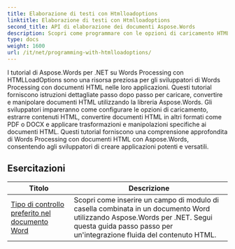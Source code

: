 ```yaml
---
title: Elaborazione di testi con Htmlloadoptions
linktitle: Elaborazione di testi con Htmlloadoptions
second_title: API di elaborazione dei documenti Aspose.Words
description: Scopri come programmare con le opzioni di caricamento HTML in Aspose.Words per .NET. I tutorial ti guidano attraverso le diverse funzionalità per caricare documenti HTML.
type: docs
weight: 1600
url: /it/net/programming-with-htmlloadoptions/
---
```

I tutorial di Aspose.Words per .NET su Words Processing con HTMLLoadOptions sono una risorsa preziosa per gli sviluppatori di Words Processing con documenti HTML nelle loro applicazioni. Questi tutorial forniscono istruzioni dettagliate passo dopo passo per caricare, convertire e manipolare documenti HTML utilizzando la libreria Aspose.Words. Gli sviluppatori impareranno come configurare le opzioni di caricamento, estrarre contenuti HTML, convertire documenti HTML in altri formati come PDF o DOCX e applicare trasformazioni e manipolazioni specifiche ai documenti HTML. Questi tutorial forniscono una comprensione approfondita di Words Processing con documenti HTML con Aspose.Words, consentendo agli sviluppatori di creare applicazioni potenti e versatili.

 ## Esercitazioni
| Titolo | Descrizione |
| --- | --- |
| [Tipo di controllo preferito nel documento Word](./preferred-control-type/) | Scopri come inserire un campo di modulo di casella combinata in un documento Word utilizzando Aspose.Words per .NET. Segui questa guida passo passo per un'integrazione fluida del contenuto HTML. |